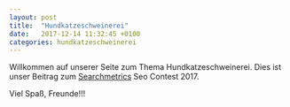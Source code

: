 ```yaml
---
layout: post
title:  "Hundkatzeschweinerei"
date:   2017-12-14 11:32:45 +0100
categories: hundkatzeschweinerei
---
```

Willkommen auf unserer Seite zum Thema Hundkatzeschweinerei. Dies ist unser Beitrag zum [Searchmetrics][searchmetrics] Seo Contest 2017.

Viel Spaß, Freunde!!!

[searchmetrics]: https://searchmetrics.com
